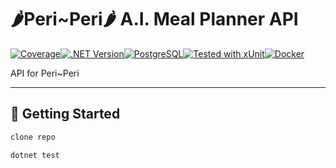 # 🌶️Peri~Peri🌶️ A.I. Meal Planner API
[![Coverage](https://img.shields.io/codecov/c/github/username/repo)](https://codecov.io/gh/username/repo)[![.NET Version](https://img.shields.io/badge/.NET-7.0-blueviolet)](https://github.com/JERotter/ai-meal-planner/blob/main/api/PeriPeri.API/PeriPeri.API.csproj)[![PostgreSQL](https://img.shields.io/badge/Database-PostgreSQL-4169E1?logo=postgresql{{badges}}logoColor=white)](https://www.postgresql.org/)[![Tested with xUnit](https://img.shields.io/badge/Tested%20with-xUnit.net-%234B0082?logo=.net)](https://xunit.net/)[![Docker](https://img.shields.io/badge/Docker-Enabled-2496ED?logo=docker{{badges}}logoColor=white)](https://www.docker.com/)

API for Peri~Peri

---

## 🚀 Getting Started

```bash
clone repo
```
```bash
dotnet test
```
